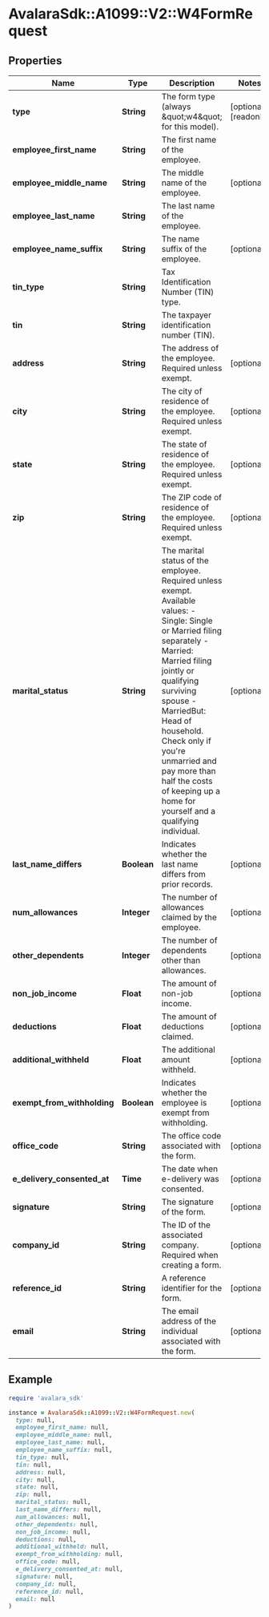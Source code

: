 # AvalaraSdk::A1099::V2::W4FormRequest

## Properties

| Name | Type | Description | Notes |
| ---- | ---- | ----------- | ----- |
| **type** | **String** | The form type (always \&quot;w4\&quot; for this model). | [optional][readonly] |
| **employee_first_name** | **String** | The first name of the employee. |  |
| **employee_middle_name** | **String** | The middle name of the employee. | [optional] |
| **employee_last_name** | **String** | The last name of the employee. |  |
| **employee_name_suffix** | **String** | The name suffix of the employee. | [optional] |
| **tin_type** | **String** | Tax Identification Number (TIN) type. |  |
| **tin** | **String** | The taxpayer identification number (TIN). |  |
| **address** | **String** | The address of the employee. Required unless exempt. | [optional] |
| **city** | **String** | The city of residence of the employee. Required unless exempt. | [optional] |
| **state** | **String** | The state of residence of the employee. Required unless exempt. | [optional] |
| **zip** | **String** | The ZIP code of residence of the employee. Required unless exempt. | [optional] |
| **marital_status** | **String** | The marital status of the employee. Required unless exempt.  Available values:  - Single: Single or Married filing separately  - Married: Married filing jointly or qualifying surviving spouse  - MarriedBut: Head of household. Check only if you&#39;re unmarried and pay more than half the costs of keeping up a home for yourself and a qualifying individual. | [optional] |
| **last_name_differs** | **Boolean** | Indicates whether the last name differs from prior records. | [optional] |
| **num_allowances** | **Integer** | The number of allowances claimed by the employee. | [optional] |
| **other_dependents** | **Integer** | The number of dependents other than allowances. | [optional] |
| **non_job_income** | **Float** | The amount of non-job income. | [optional] |
| **deductions** | **Float** | The amount of deductions claimed. | [optional] |
| **additional_withheld** | **Float** | The additional amount withheld. | [optional] |
| **exempt_from_withholding** | **Boolean** | Indicates whether the employee is exempt from withholding. | [optional] |
| **office_code** | **String** | The office code associated with the form. | [optional] |
| **e_delivery_consented_at** | **Time** | The date when e-delivery was consented. | [optional] |
| **signature** | **String** | The signature of the form. | [optional] |
| **company_id** | **String** | The ID of the associated company. Required when creating a form. | [optional] |
| **reference_id** | **String** | A reference identifier for the form. | [optional] |
| **email** | **String** | The email address of the individual associated with the form. | [optional] |

## Example

```ruby
require 'avalara_sdk'

instance = AvalaraSdk::A1099::V2::W4FormRequest.new(
  type: null,
  employee_first_name: null,
  employee_middle_name: null,
  employee_last_name: null,
  employee_name_suffix: null,
  tin_type: null,
  tin: null,
  address: null,
  city: null,
  state: null,
  zip: null,
  marital_status: null,
  last_name_differs: null,
  num_allowances: null,
  other_dependents: null,
  non_job_income: null,
  deductions: null,
  additional_withheld: null,
  exempt_from_withholding: null,
  office_code: null,
  e_delivery_consented_at: null,
  signature: null,
  company_id: null,
  reference_id: null,
  email: null
)
```

